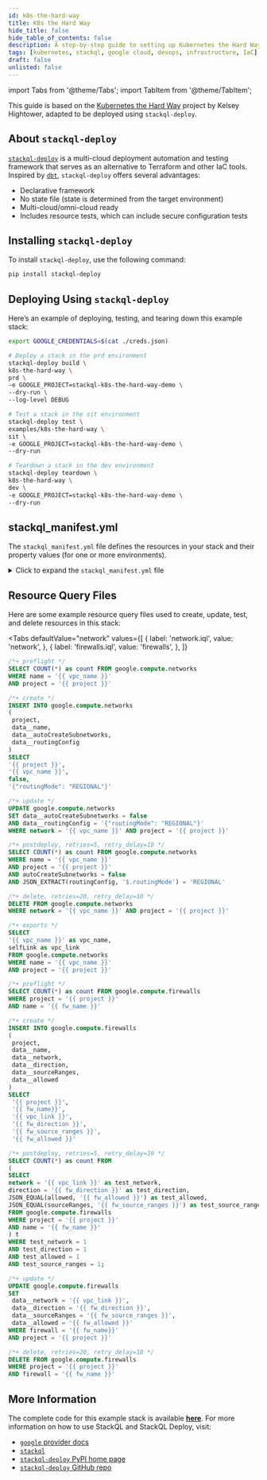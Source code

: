 ```yaml
---
id: k8s-the-hard-way
title: K8s the Hard Way
hide_title: false
hide_table_of_contents: false
description: A step-by-step guide to setting up Kubernetes the Hard Way using StackQL Deploy, based on the popular project by Kelsey Hightower.
tags: [kubernetes, stackql, google cloud, devops, infrastructure, IaC]
draft: false
unlisted: false
---
```


import Tabs from '@theme/Tabs';
import TabItem from '@theme/TabItem';

This guide is based on the [Kubernetes the Hard Way](https://github.com/kelseyhightower/kubernetes-the-hard-way) project by Kelsey Hightower, adapted to be deployed using `stackql-deploy`.

## About `stackql-deploy`

[`stackql-deploy`](https://pypi.org/project/stackql-deploy/) is a multi-cloud deployment automation and testing framework that serves as an alternative to Terraform and other IaC tools. Inspired by [`dbt`](https://www.getdbt.com/), `stackql-deploy` offers several advantages:

- Declarative framework
- No state file (state is determined from the target environment)
- Multi-cloud/omni-cloud ready
- Includes resource tests, which can include secure configuration tests

## Installing `stackql-deploy`

To install `stackql-deploy`, use the following command:

```bash
pip install stackql-deploy
```

## Deploying Using `stackql-deploy`

Here’s an example of deploying, testing, and tearing down this example stack:

```bash
export GOOGLE_CREDENTIALS=$(cat ./creds.json)

# Deploy a stack in the prd environment
stackql-deploy build \
k8s-the-hard-way \
prd \
-e GOOGLE_PROJECT=stackql-k8s-the-hard-way-demo \
--dry-run \
--log-level DEBUG

# Test a stack in the sit environment
stackql-deploy test \
examples/k8s-the-hard-way \
sit \
-e GOOGLE_PROJECT=stackql-k8s-the-hard-way-demo \
--dry-run

# Teardown a stack in the dev environment
stackql-deploy teardown \
k8s-the-hard-way \
dev \
-e GOOGLE_PROJECT=stackql-k8s-the-hard-way-demo \
--dry-run
```

## stackql_manifest.yml

The `stackql_manifest.yml` file defines the resources in your stack and their property values (for one or more environments).

<details>
  <summary>Click to expand the <code>stackql_manifest.yml</code> file</summary>

```yaml
version: 1
name: kubernetes-the-hard-way
description: stackql-deploy example for kubernetes-the-hard-way
providers:
  - google
globals:
  - name: project
    description: google project name
    value: "{{ GOOGLE_PROJECT }}"
  - name: region
    value: australia-southeast1
  - name: default_zone
    value: australia-southeast1-a
resources:
  - name: network
    description: vpc network for k8s-the-hard-way sample app
    props:
      - name: vpc_name
        description: name for the vpc
        value: "{{ stack_name }}-{{ stack_env }}-vpc"
    exports:
      - vpc_name    
      - vpc_link    
  - name: subnetwork
    props:
      - name: subnet_name
        value: "{{ stack_name }}-{{ stack_env }}-{{ region }}-subnet"  
      - name: ip_cidr_range
        values:
          prd:
            value: 192.168.0.0/16
          sit:
            value: 10.10.0.0/16
          dev:
            value: 10.240.0.0/24
    exports:
      - subnet_name    
      - subnet_link            
  - name: public_address
    props:
      - name: address_name
        value: "{{ stack_name }}-{{ stack_env }}-{{ region }}-ip-addr"  
    exports:
      - address    
  - name: controller_instances
    file: instances.iql
    props:
      - name: num_instances
        value: 3
      - name: instance_name_prefix
        value: "{{ stack_name }}-{{ stack_env }}-controller"
      - name: disks
        value:
          - autoDelete: true
            boot: true
            initializeParams:
              diskSizeGb: 10
              sourceImage: https://compute.googleapis.com/compute/v1/projects/ubuntu-os-cloud/global/images/family/ubuntu-2004-lts
            mode: READ_WRITE
            type: PERSISTENT
      - name: machine_type
        value: "https://compute.googleapis.com/compute/v1/projects/{{ project }}/zones/{{ default_zone }}/machineTypes/f1-micro"          
      - name: scheduling
        value: {automaticRestart: true}
      - name: tags
        value: {items: ["{{ stack_name }}", "controller"]}
      - name: service_accounts
        value:
          - email: default
            scopes:
              - https://www.googleapis.com/auth/compute
              - https://www.googleapis.com/auth/devstorage.read_only
              - https://www.googleapis.com/auth/logging.write
              - https://www.googleapis.com/auth/monitoring
              - https://www.googleapis.com/auth/service.management.readonly
              - https://www.googleapis.com/auth/servicecontrol
      - name: network_interfaces
        values:
          dev:
            value: 
              - {networkIP: "10.240.0.10", subnetwork: "{{ subnet_link }}", accessConfigs: [{name: external-nat, type: ONE_TO_ONE_NAT}]}              
              - {networkIP: "10.240.0.11", subnetwork: "{{ subnet_link }}", accessConfigs: [{name: external-nat, type: ONE_TO_ONE_NAT}]}              
              - {networkIP: "10.240.0.12", subnetwork: "{{ subnet_link }}", accessConfigs: [{name: external-nat, type: ONE_TO_ONE_NAT}]}              
  - name: worker_instances
    file: instances.iql
    props:
      - name: num_instances
        value: 3
      - name: instance_name_prefix
        value: "{{ stack_name }}-{{ stack_env }}-worker"
      - name: disks
        value:
          - autoDelete: true
            boot: true
            initializeParams:
              diskSizeGb: 10
              sourceImage: https://compute.googleapis.com/compute/v1/projects/ubuntu-os-cloud/global/images/family/ubuntu-2004-lts
            mode: READ_WRITE
            type: PERSISTENT
      - name: machine_type
        value: "https://compute.googleapis.com/compute/v1/projects/{{ project }}/zones/{{ default_zone }}/machineTypes/f1-micro"          
      - name: scheduling
        value: {automaticRestart: true}
      - name: tags
        value: {items: ["{{ stack_name }}", "worker"]}
      - name: service_accounts
        value:
          - email: default
            scopes:
              - https://www.googleapis.com/auth/compute
              - https://www.googleapis.com/auth/devstorage.read_only
              - https://www.googleapis.com/auth/logging.write
              - https://www.googleapis.com/auth/monitoring
              - https://www.googleapis.com/auth/service.management.readonly
              - https://www.googleapis.com/auth/servicecontrol
      - name: network_interfaces
        values:
          dev:
            value: 
              - {networkIP: "10.240.0.20", subnetwork: "{{ subnet_link }}", accessConfigs: [{name: external-nat, type: ONE_TO_ONE_NAT}]}              
              - {networkIP: "10.240.0.21", subnetwork: "{{ subnet_link }}", accessConfigs: [{name: external-nat, type: ONE_TO_ONE_NAT}]}              
              - {networkIP: "10.240.0.22", subnetwork: "{{ subnet_link }}", accessConfigs: [{name: external-nat, type: ONE_TO_ONE_NAT}]} 
  - name: health_checks
    props:
      - name: health_check_name
        value: kubernetes
      - name: health_check_interval_sec
        value: 5
      - name: health_check_description
        value: Kubernetes Health Check
      - name: health_check_timeout_sec
        value: 5
      - name: health_check_healthy_threshold
        value: 2
      - name: health_check_unhealthy_threshold
        value: 2
      - name: health_check_host
        value: kubernetes.default.svc.cluster.local
      - name: health_check_port
        value: 80
      - name: health_check_path
        value: /healthz
    exports:
      - health_check_link
  - name: internal_firewall
    file: firewalls.iql
    props:
      - name: fw_name
        value: "{{ stack_name }}-{{ stack_env }}-allow-internal-fw"
      -

 name: fw_direction
        value: INGRESS
      - name: fw_source_ranges
        values:
          dev:
            value: ["10.240.0.0/24", "10.200.0.0/16"]
      - name: fw_allowed
        value: [{IPProtocol: tcp}, {IPProtocol: udp}, {IPProtocol: icmp}]
  - name: external_firewall
    file: firewalls.iql
    props:
      - name: fw_name
        value: "{{ stack_name }}-{{ stack_env }}-allow-external-fw"
      - name: fw_direction
        value: INGRESS
      - name: fw_source_ranges
        values:
          dev:
            value: ["0.0.0.0/0"]
      - name: fw_allowed
        value: [{IPProtocol: tcp, ports: ["22"]}, {IPProtocol: tcp, ports: ["6443"]},{IPProtocol: icmp}]
  - name: health_check_firewall
    file: firewalls.iql
    props:
      - name: fw_name
        value: "{{ stack_name }}-{{ stack_env }}-allow-health-check-fw"
      - name: fw_direction
        value: INGRESS
      - name: fw_source_ranges
        values:
          dev:
            value: ["209.85.152.0/22", "209.85.204.0/22", "35.191.0.0/16"]
      - name: fw_allowed
        value: [{IPProtocol: tcp}]
  - name: get_controller_instances
    type: query
    exports:
      - controller_instances
  - name: target_pool
    props:
      - name: target_pool_name
        value: "{{ stack_name }}-{{ stack_env }}-target-pool"
      - name: target_pool_session_affinity
        value: NONE
      - name: target_pool_health_checks
        value: ["{{ health_check_link }}"]
      - name: target_pool_instances
        value: "{{ controller_instances }}"
    exports:
      - target_pool_link
  - name: forwarding_rule
    props:
      - name: forwarding_rule_name
        value: "{{ stack_name }}-{{ stack_env }}-forwarding-rule"
      - name: forwarding_rule_load_balancing_scheme
        value: EXTERNAL
      - name: forwarding_rule_port_range
        value: 6443
  - name: routes
    props:
      - name: num_routes
        value: 3
      - name: route_name_prefix
        value: "{{ stack_name }}-{{ stack_env }}-route"
      - name: route_priority
        value: 1000
      - name: route_data
        values:
          dev:
            value: 
              - {dest_range: "10.200.0.0/24", next_hop_ip: "10.240.0.20"}              
              - {dest_range: "10.200.1.0/24", next_hop_ip: "10.240.0.21"}              
              - {dest_range: "10.200.2.0/24", next_hop_ip: "10.240.0.22"}              
```

</details>

## Resource Query Files

Here are some example resource query files used to create, update, test, and delete resources in this stack:

<Tabs
  defaultValue="network"
  values={[
    { label: 'network.iql', value: 'network', },
    { label: 'firewalls.iql', value: 'firewalls', },
  ]}
>
<TabItem value="network">

```sql
/*+ preflight */
SELECT COUNT(*) as count FROM google.compute.networks
WHERE name = '{{ vpc_name }}'
AND project = '{{ project }}'

/*+ create */
INSERT INTO google.compute.networks
(
 project,
 data__name,
 data__autoCreateSubnetworks,
 data__routingConfig
) 
SELECT
'{{ project }}',
'{{ vpc_name }}',
false,
'{"routingMode": "REGIONAL"}'

/*+ update */
UPDATE google.compute.networks
SET data__autoCreateSubnetworks = false
AND data__routingConfig = '{"routingMode": "REGIONAL"}'
WHERE network = '{{ vpc_name }}' AND project = '{{ project }}'

/*+ postdeploy, retries=5, retry_delay=10 */
SELECT COUNT(*) as count FROM google.compute.networks
WHERE name = '{{ vpc_name }}'
AND project = '{{ project }}'
AND autoCreateSubnetworks = false
AND JSON_EXTRACT(routingConfig, '$.routingMode') = 'REGIONAL'

/*+ delete, retries=20, retry_delay=10 */
DELETE FROM google.compute.networks
WHERE network = '{{ vpc_name }}' AND project = '{{ project }}'

/*+ exports */
SELECT 
'{{ vpc_name }}' as vpc_name,
selfLink as vpc_link
FROM google.compute.networks
WHERE name = '{{ vpc_name }}'
AND project = '{{ project }}'
```

</TabItem>
<TabItem value="firewalls">

```sql
/*+ preflight */
SELECT COUNT(*) as count FROM google.compute.firewalls
WHERE project = '{{ project }}'
AND name = '{{ fw_name }}'

/*+ create */
INSERT INTO google.compute.firewalls
(
 project,
 data__name,
 data__network,
 data__direction,
 data__sourceRanges,
 data__allowed
) 
SELECT
 '{{ project }}',
 '{{ fw_name}}',
 '{{ vpc_link }}',
 '{{ fw_direction }}',
 '{{ fw_source_ranges }}',
 '{{ fw_allowed }}'

/*+ postdeploy, retries=5, retry_delay=10 */
SELECT COUNT(*) as count FROM
(
SELECT
network = '{{ vpc_link }}' as test_network,
direction = '{{ fw_direction }}' as test_direction,
JSON_EQUAL(allowed, '{{ fw_allowed }}') as test_allowed,
JSON_EQUAL(sourceRanges, '{{ fw_source_ranges }}') as test_source_ranges
FROM google.compute.firewalls
WHERE project = '{{ project }}'
AND name = '{{ fw_name }}'
) t
WHERE test_network = 1
AND test_direction = 1
AND test_allowed = 1
AND test_source_ranges = 1;

/*+ update */
UPDATE google.compute.firewalls
SET
 data__network = '{{ vpc_link }}',
 data__direction = '{{ fw_direction }}',
 data__sourceRanges = '{{ fw_source_ranges }}',
 data__allowed = '{{ fw_allowed }}'
WHERE firewall = '{{ fw_name}}'
AND project = '{{ project }}'

/*+ delete, retries=20, retry_delay=10 */
DELETE FROM google.compute.firewalls
WHERE project = '{{ project }}'
AND firewall = '{{ fw_name }}'
```

</TabItem>
</Tabs>

## More Information

The complete code for this example stack is available [__here__](https://github.com/stackql/stackql-deploy/tree/main/examples/k8s-the-hard-way). For more information on how to use StackQL and StackQL Deploy, visit:

- [`google` provider docs](https://stackql.io/registry/google)
- [`stackql`](https://github.com/stackql)
- [`stackql-deploy` PyPI home page](https://pypi.org/project/stackql-deploy/)
- [`stackql-deploy` GitHub repo](https://github.com/stackql/stackql-deploy)
